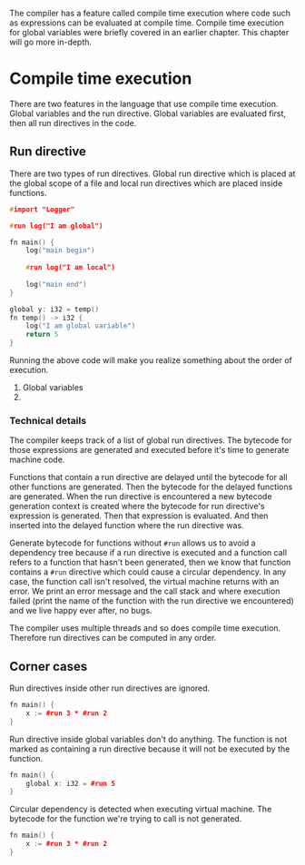 The compiler has a feature called compile time execution where code such as expressions can be evaluated at compile time. Compile time execution for global variables were briefly covered in an earlier chapter. This chapter will go more in-depth.

# Compile time execution
There are two features in the language that use compile time execution. Global variables and the run directive. Global variables are evaluated first, then all run directives in the code.

## Run directive
There are two types of run directives. Global run directive which is placed at the global scope of a file and local run directives which are placed inside functions.

```c++
#import "Logger"

#run log("I am global")

fn main() {
    log("main begin")
    
    #run log("I am local")
    
    log("main end")
}

global y: i32 = temp()
fn temp() -> i32 {
    log("I am global variable")
    return 5
}
```

Running the above code will make you realize something about the order of execution.
1. Global variables
2. 


### Technical details
The compiler keeps track of a list of global run directives. The bytecode for those expressions are generated and executed before it's time to generate machine code.

Functions that contain a run directive are delayed until the bytecode for all other functions are generated. Then the bytecode for the delayed functions are generated. When the run directive is encountered a new bytecode generation context is created where the bytecode for run directive's expression is generated. Then that expression is evaluated. And then inserted into the delayed function where the run directive was.

Generate bytecode for functions without `#run` allows us to avoid a dependency tree because if a run directive is executed and a function call refers to a function that hasn't been generated, then we know that function contains a `#run` directive which could cause a circular dependency. In any case, the function call isn't resolved, the virtual machine returns with an error. We print an error message and the call stack and where execution failed (print the name of the function with the run directive we encountered) and we live happy ever after, no bugs.

The compiler uses multiple threads and so does compile time execution. Therefore run directives can be computed in any order.

## Corner cases

Run directives inside other run directives are ignored.
```c++
fn main() {
    x := #run 3 * #run 2
}
```

Run directive inside global variables don't do anything. The function is not marked as containing a run directive because it will not be executed by the function.
```c++
fn main() {
    global x: i32 = #run 5
}
```

Circular dependency is detected when executing virtual machine. The bytecode for the function we're trying to call is not generated.
```c++
fn main() {
    x := #run 3 * #run 2
}
```
